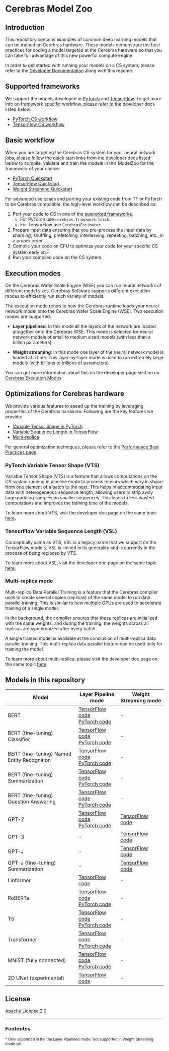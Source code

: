 # Cerebras Model Zoo

## Introduction

This repository contains examples of common deep learning models that can be trained on Cerebras hardware. These models demonstrate the best practices for coding a model targeted at the Cerebras hardware so that you can take full advantage of this new powerful compute engine.

In order to get started with running your models on a CS system, please refer to the [Developer Documentation](https://docs.cerebras.net/en/latest/index.html) along with this readme.

## Supported frameworks

We support the models developed in [PyTorch](https://pytorch.org/) and [TensorFlow](https://www.tensorflow.org/). To get more info on framework specific workflow, please refer to the developer docs listed below:

- [PyTorch CS workflow](https://docs.cerebras.net/en/latest/pytorch-docs/pytorch-cs-workflow.html)
- [TensorFlow CS workflow](https://docs.cerebras.net/en/latest/tensorflow-docs/cs-tf-workflow.html)

## Basic workflow

When you are targeting the Cerebras CS system for your neural network jobs, please follow the quick start links from the developer docs listed below to compile, validate and train the models in this ModelZoo for the framework of your choice.

- [PyTorch Quickstart](https://docs.cerebras.net/en/latest/getting-started/cs-pytorch-qs.html)
- [TensorFlow Quickstart](https://docs.cerebras.net/en/latest/getting-started/cs-tf-quickstart.html)
- [Weight Streaming Quickstart](https://docs.cerebras.net/en/latest/getting-started/weight-streaming-quickstart.html)

For advanced use cases and porting your existing code from TF or PyTorch to be Cerebras compatible, the high-level workflow can be described as:

1. Port your code to CS in one of the [supported frameworks](#supported-frameworks).
   - For PyTorch use `cerebras.framework.torch`.
   - For TensorFlow use `CerebrasEstimator`.
2. Prepare input data ensuring that you pre-process the input data by sharding, shuffling, prefetching, interleaving, repeating, batching, etc., in a proper order.
3. Compile your code on CPU to optimize your code for your specific CS system early on.<sup>[*](#footnotes)</sup>
4. Run your compiled code on the CS system.

## Execution modes

On the Cerebras Wafer Scale Engine (WSE) you can run neural networks of different model sizes. Cerebras Software supports different execution modes to efficiently run such variety of models.

The execution mode refers to how the Cerebras runtime loads your neural network model onto the Cerebras Wafer Scale Engine (WSE). Two execution modes are supported:

- **Layer pipelined**: In this mode all the layers of the network are loaded altogether onto the Cerebras WSE. This mode is selected for neural network models of small to medium sized models (with less than a billion parameters).

- **Weight streaming**: In this mode one layer of the neural network model is loaded at a time. This layer-by-layer mode is used to run extremely large models (with billions to trillions of parameters).

You can get more information about this on the developer page section on [Cerebras Execution Modes](https://docs.cerebras.net/en/latest/cerebras-basics/cerebras-execution-modes.html#cerebras-execution-modes)

## Optimizations for Cerebras hardware

We provide various features to speed up the training by leveraging properties of the Cerebras hardware. Following are the key features we provide:

- [Variable Tensor Shape in PyTorch](#pytorch-variable-tensor-shape-vts)
- [Variable Sequence Length in TensorFlow](#tensorflow-variable-sequence-length-vsl)
- [Multi-replica](#multi-replica-mode)

For general optimization techniques, please refer to the [Performance Best Practices page](https://docs.cerebras.net/en/latest/general/performance-optimization.html).

### PyTorch Variable Tensor Shape (VTS)

Variable Tensor Shape (VTS) is a feature that allows computations on the CS system running in pipeline mode to process tensors which vary in shape from one element of a batch to the next. This helps in accommodating input data with heterogeneous sequence length, allowing users to strip away large padding samples on smaller sequences. This leads to less wasted computations and improves the training time of the models.

To learn more about VTS, visit the developer doc page on the same topic [here](https://docs.cerebras.net/en/latest/pytorch-docs/pytorch-vts.html).

### TensorFlow Variable Sequence Length (VSL)

Conceptually same as VTS, VSL is a legacy name that we support on the TensorFlow models. VSL is limited in its generality and is currently in the process of being replaced by VTS.

To learn more about VSL, visit the developer doc page on the same topic [here](https://docs.cerebras.net/en/latest/tensorflow-docs/tf-vsl.html).

### Multi-replica mode

Multi-replica Data Parallel Training is a feature that the Cerebras compiler uses to create several copies (replicas) of the same model to run data parallel training. This is similar to how multiple GPUs are used to accelerate training of a single model.

In the background, the compiler ensures that these replicas are initialized with the same weights, and during the training, the weights across all replicas are synchronized after every batch.

A single trained model is available at the conclusion of multi-replica data parallel training. This multi-replica data parallel feature can be used only for training the model.

To learn more about multi-replica, please visit the developer doc page on the same topic [here](https://docs.cerebras.net/en/latest/general/multi-replica-data-parallel-training.html).

## Models in this repository

| Model | Layer Pipeline mode | Weight Streaming mode |
|---|---|---|
| BERT | [TensorFlow code](./transformers/tf/bert/)<br>[PyTorch code](./transformers/pytorch/bert/) | - |
| BERT (fine-tuning) Classifier | [TensorFlow code](./transformers/tf/bert/fine_tuning/classifier/)<br>[PyTorch code](./transformers/pytorch/bert/fine_tuning/classifier/) | - |
| BERT (fine-tuning) Named Entity Recognition | [TensorFlow code](./transformers/tf/bert/fine_tuning/token_classifier/)<br>[PyTorch code](./transformers/pytorch/bert/fine_tuning/token_classifier/) | - |
| BERT (fine-tuning) Summarization | [TensorFlow code](./transformers/tf/bert/fine_tuning/extractive_summarization/)<br>[PyTorch code](./transformers/pytorch/bert/fine_tuning/extractive_summarization/) | - |
| BERT (fine-tuning) Question Answering | [TensorFlow code](./transformers/tf/bert/fine_tuning/qa/)<br>[PyTorch code](./transformers/pytorch/bert/fine_tuning/qa/) | - |
| GPT-2 | [TensorFlow code](./transformers/tf/gpt2/)<br>[PyTorch code](./transformers/pytorch/gpt2/) | [TensorFlow code](./transformers/tf/gpt2/) |
| GPT-3 | - | [TensorFlow code](./transformers/tf/gpt2/) |
| GPT-J | - | [TensorFlow code](./transformers/tf/gptj/) |
| GPT-J (fine-tuning) Summarization | - | [TensorFlow code](./transformers/tf/gptj/fine_tuning/abstractive_summarization/) |
| Linformer | [TensorFlow code](./transformers/tf/linformer/) | - |
| RoBERTa | [TensorFlow code](./transformers/tf/bert/)<br>[PyTorch code](./transformers/pytorch/bert/) | - |
| T5 | [TensorFlow code](./transformers/tf/t5/)<br>[PyTorch code](./transformers/pytorch/t5/) | - |
| Transformer | [TensorFlow code](./transformers/tf/transformer/)<br>[PyTorch code](./transformers/pytorch/t5/) | - |
| MNIST (fully connected) | [TensorFlow code](./fc_mnist/tf/)<br>[PyTorch code](./fc_mnist/pytorch/) | - |
| 2D UNet (experimental) | [TensorFlow code](./unet/tf/) | - |

## License

[Apache License 2.0](./LICENSE)

***

### Footnotes

<sub>\* Only supported in the the Layer Pipelined mode. Not supported in Weight Streaming mode yet.</sub>
